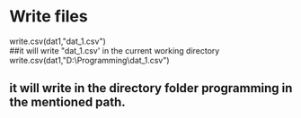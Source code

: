 # Write files
write.csv(dat1,"dat_1.csv")  
##it will write "dat_1.csv' in the current working directory
write.csv(dat1,"D:\\Programming\\dat_1.csv") 
## it will write in the directory folder programming in the mentioned path.
